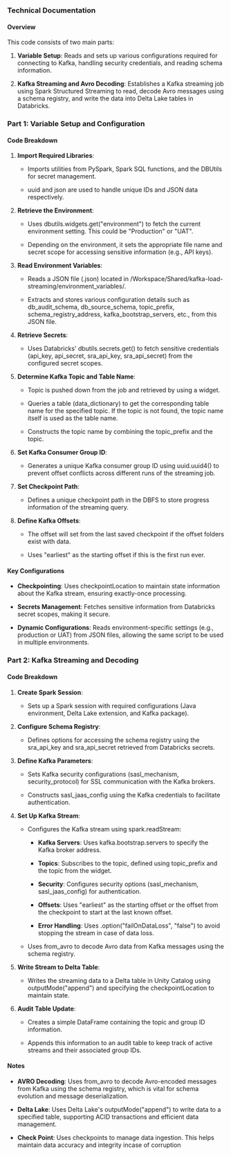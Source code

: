 ### Technical Documentation

#### Overview

This code consists of two main parts:

1.  **Variable Setup**: Reads and sets up various configurations required for connecting to Kafka, handling security credentials, and reading schema information.
    
2.  **Kafka Streaming and Avro Decoding**: Establishes a Kafka streaming job using Spark Structured Streaming to read, decode Avro messages using a schema registry, and write the data into Delta Lake tables in Databricks.
    

### Part 1: Variable Setup and Configuration

#### Code Breakdown

1.  **Import Required Libraries**:
    
    *   Imports utilities from PySpark, Spark SQL functions, and the DBUtils for secret management.
        
    *   uuid and json are used to handle unique IDs and JSON data respectively.
        
2.  **Retrieve the Environment**:
    
    *   Uses dbutils.widgets.get("environment") to fetch the current environment setting. This could be "Production" or "UAT".
        
    *   Depending on the environment, it sets the appropriate file name and secret scope for accessing sensitive information (e.g., API keys).
        
3.  **Read Environment Variables**:
    
    *   Reads a JSON file (.json) located in /Workspace/Shared/kafka-load-streaming/environment\_variables/.
        
    *   Extracts and stores various configuration details such as db\_audit\_schema, db\_source\_schema, topic\_prefix, schema\_registry\_address, kafka\_bootstrap\_servers, etc., from this JSON file.
        
4.  **Retrieve Secrets**:
    
    *   Uses Databricks' dbutils.secrets.get() to fetch sensitive credentials (api\_key, api\_secret, sra\_api\_key, sra\_api\_secret) from the configured secret scopes.
        
5.  **Determine Kafka Topic and Table Name**:
    
    *   Topic is pushed down from the job and retrieved by using a widget.

    *   Queries a table (data\_dictionary) to get the corresponding table name for the specified topic. If the topic is not found, the topic name itself is used as the table name.
        
    *   Constructs the topic name by combining the topic\_prefix and the topic.
        
6.  **Set Kafka Consumer Group ID**:
    
    *   Generates a unique Kafka consumer group ID using uuid.uuid4() to prevent offset conflicts across different runs of the streaming job.
        
7.  **Set Checkpoint Path**:
    
    *   Defines a unique checkpoint path in the DBFS to store progress information of the streaming query.
        
8.  **Define Kafka Offsets**:
    
    *   The offset will set from the last saved checkpoint if the offset folders exist with data. 

    *   Uses "earliest" as the starting offset if this is the first run ever. 
        

#### Key Configurations

*   **Checkpointing**: Uses checkpointLocation to maintain state information about the Kafka stream, ensuring exactly-once processing.
    
*   **Secrets Management**: Fetches sensitive information from Databricks secret scopes, making it secure.
    
*   **Dynamic Configurations**: Reads environment-specific settings (e.g., production or UAT) from JSON files, allowing the same script to be used in multiple environments.
    

### Part 2: Kafka Streaming and Decoding

#### Code Breakdown

1.  **Create Spark Session**:
    
    *   Sets up a Spark session with required configurations (Java environment, Delta Lake extension, and Kafka package).
        
2.  **Configure Schema Registry**:
    
    *   Defines options for accessing the schema registry using the sra\_api\_key and sra\_api\_secret retrieved from Databricks secrets.
        
3.  **Define Kafka Parameters**:
    
    *   Sets Kafka security configurations (sasl\_mechanism, security\_protocol) for SSL communication with the Kafka brokers.
        
    *   Constructs sasl\_jaas\_config using the Kafka credentials to facilitate authentication.
        
4.  **Set Up Kafka Stream**:
    
    *   Configures the Kafka stream using spark.readStream:
        
        *   **Kafka Servers**: Uses kafka.bootstrap.servers to specify the Kafka broker address.
            
        *   **Topics**: Subscribes to the topic, defined using topic\_prefix and the topic from the widget.
            
        *   **Security**: Configures security options (sasl\_mechanism, sasl\_jaas\_config) for authentication.
             
        *   **Offsets**: Uses "earliest" as the starting offset or the offset from the checkpoint to start at the last known offset.
            
        *   **Error Handling**: Uses .option("failOnDataLoss", "false") to avoid stopping the stream in case of data loss.
            
    *   Uses from\_avro to decode Avro data from Kafka messages using the schema registry.
        
5.  **Write Stream to Delta Table**:
    
    *   Writes the streaming data to a Delta table in Unity Catalog using outputMode("append") and specifying the checkpointLocation to maintain state.
        
6.  **Audit Table Update**:
    
    *   Creates a simple DataFrame containing the topic and group ID information.
        
    *   Appends this information to an audit table to keep track of active streams and their associated group IDs.
        

#### Notes

*   **AVRO Decoding**: Uses from\_avro to decode Avro-encoded messages from Kafka using the schema registry, which is vital for schema evolution and message deserialization.
    
*   **Delta Lake**: Uses Delta Lake's outputMode("append") to write data to a specified table, supporting ACID transactions and efficient data management.
 
*   **Check Point**: Uses checkpoints to manage data ingestion. This helps maintain data accuracy and integrity incase of corruption